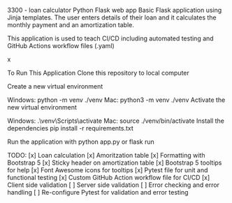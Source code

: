 3300 - loan calculator Python Flask web app
Basic Flask application using Jinja templates. The user enters details of their loan and it calculates the monthly payment and an amortization table.

This application is used to teach CI/CD including automated testing and GitHub Actions workflow files (.yaml)

x

To Run This Application
Clone this repository to local computer

Create a new virtual environment

Windows: python -m venv ./venv
Mac: python3 -m venv ./venv
Activate the new virtual environment

Windows: .\venv\Scripts\activate
Mac: source ./venv/bin/activate
Install the dependencies pip install -r requirements.txt

Run the application with python app.py  or flask run

TODO:
[x] Loan calculation
[x] Amoritzation table
[x] Formatting with Bootstrap 5
[x] Sticky header on amortization table
[x] Bootstrap 5 tooltips for help
[x] Font Awesome icons for tooltips
[x] Pytest file for unit and functional testing
[x] Custom GitHub Action workflow file for CI/CD
[x] Client side validation
[ ] Server side validation
[ ] Error checking and error handling
[ ] Re-configure Pytest for validation and error testing
